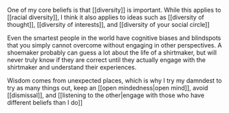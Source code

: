 One of my core beliefs is that [[diversity]] is important. While this applies to [[racial diversity]], I think it also applies to ideas such as [[diversity of thought]], [[diversity of interests]], and [[diversity of your social circle]]

Even the smartest people in the world have cognitive biases and blindspots that you simply cannot overcome without engaging in other perspectives. A shoemaker probably can guess a lot about the life of a shirtmaker, but will never truly know if they are correct until they actually engage with the shirtmaker and understand their experiences.

Wisdom comes from unexpected places, which is why I try my damndest to try as many things out, keep an [[open mindedness|open mind]], avoid [[dismissal]], and [[listening to the other|engage with those who have different beliefs than I do]]
